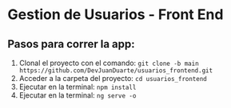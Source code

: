 # Gestion de Usuarios - Front End

## Pasos para correr la app:
1. Clonal el proyecto con el comando: ```git clone -b main https://github.com/DevJuanDuarte/usuarios_frontend.git```
2. Acceder a la carpeta del proyecto: ```cd usuarios_frontend```
3. Ejecutar en la terminal: ```npm install```
4. Ejecutar en la terminal: ```ng serve -o```